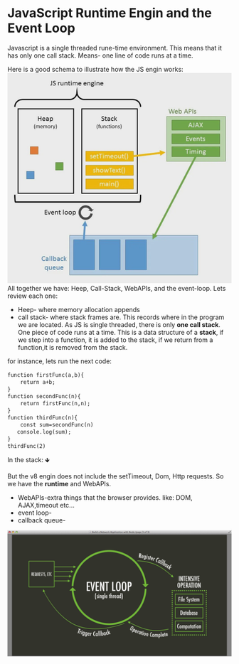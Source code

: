 # JavaScript Runtime Engin and the Event Loop

Javascript is a single threaded rune-time environment. This means that it has only one call stack. Means- one line of code runs at a time.

Here is a good schema to illustrate how the JS engin works:
![alt text](./event_loop2.png)
All together we have: Heep, Call-Stack, WebAPIs, and the event-loop. Lets review each one:

- Heep- where memory allocation appends
- call stack- where stack frames are. This records where in the program we are located. As JS is single threaded, there is only **one call stack**. One piece of code runs at a time.
  This is a data structure of a **stack**, if we step into a function, it is added to the stack, if we return from a function,it is removed from the stack.

for instance, lets run the next code:

```
function firstFunc(a,b){
    return a+b;
}
function secondFunc(n){
    return firstFunc(n,n);
}
function thirdFunc(n){
    const sum=secondFunc(n)
   console.log(sum);
}
thirdFunc(2)

```

In the stack:
🡻

But the v8 engin does not include the setTimeout, Dom, Http requests.
So we have the **runtime** and WebAPIs.

- WebAPIs-extra things that the browser provides. like: DOM, AJAX,timeout etc...
- event loop-
- callback queue-

![alt text](./event_loop1.png)
